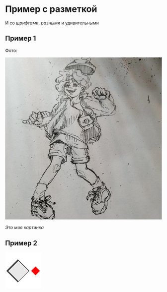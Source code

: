 # Пример с разметкой

И со _шрифтами_, *разными* и удивительными


## Пример 1

Фото:

![Моя картинка](WhatsApp_2022-09-03.jpeg)

_Это моя картинка_

## Пример 2

![Моя картинка № 2](icon.png)

